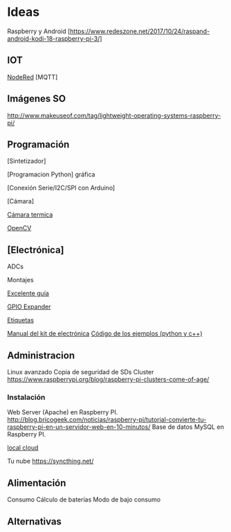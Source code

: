 # Ideas


Raspberry y Android [https://www.redeszone.net/2017/10/24/raspand-android-kodi-18-raspberry-pi-3/]

## IOT
[NodeRed](http://blog.bricogeek.com/noticias/raspberry-pi/tutorial-de-node-red-con-raspberry-pi-y-esp8266/)
[MQTT]

## Imágenes SO

http://www.makeuseof.com/tag/lightweight-operating-systems-raspberry-pi/

## Programación
[Sintetizador]

[Programacion Python] gráfica

[Conexión Serie/I2C/SPI con Arduino]

[Cámara]

[Cámara termica](http://www.instructables.com/id/PiEyeR-Enhanced-Thermal-Camera/)

[OpenCV](http://www.visioncr.es/index.php/talleres-2/)

## [Electrónica]

ADCs

Montajes

[Excelente guía](https://bricolabs.cc/wiki/guias/raspberry_gpio)

[GPIO Expander](https://www.raspberrypi.org/blog/gpio-expander)

[Etiquetas](https://es.aliexpress.com/store/product/WEMOS-GPIO-Reference-Card-V1-0-0-for-Raspberry-Pi-Model-B-Pi-2-Pi-3/1331105_32787522447.html)

[Manual del kit de electrónica](https://www.velleman.eu/downloads/29/vmp502_a4v01.pdf)
[Código de los ejemplos (python y c++)](https://www.velleman.eu/downloads/files/downloads/vmp502_code_pi.zip)

## Administracion

Linux avanzado
Copia de seguridad de SDs
Cluster https://www.raspberrypi.org/blog/raspberry-pi-clusters-come-of-age/
### Instalación
Web Server (Apache) en Raspberry PI.
http://blog.bricogeek.com/noticias/raspberry-pi/tutorial-convierte-tu-raspberry-pi-en-un-servidor-web-en-10-minutos/
Base de datos MySQL en Raspberry PI.

[local cloud](http://www.instructables.com/id/Make-Your-Pi-a-Local-Cloud-Server/)

Tu nube https://syncthing.net/

## Alimentación

Consumo
Cálculo de baterías
Modo de bajo consumo

## Alternativas
